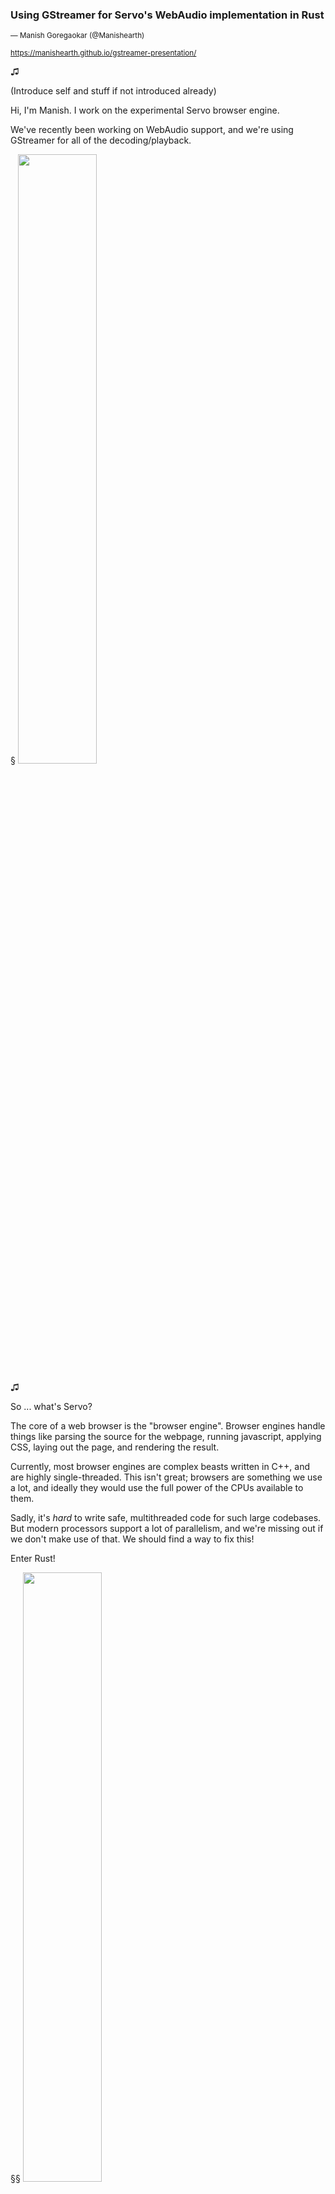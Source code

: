 <!--

(3m) Introduce Servo and Rust
(3m) Overview of webaudio API, performance requirements
(3m) servo-media abstraction boundaries:

    (1m) abstraction boundary between servo-media and DOM
    (1m) abstraction boundary between gstreamer and servo-media
    (1m) Process isolation discussion

(6m) Overview of using gstreamer-rs from servo-media

    (1m) Choice of gstreamer-rs, previous attempt with gecko-media
    (2m) file decoding
    (1m) AppSrc vs BaseSrc
    (2m) AppSrc sink design, event loop backpressure mechanism

(4-5m) servo-media design overview

    (1m) Basic primitives: Blocks, Chunks, Ticks
    (1m) Node abstraction
    (1m) Graph abstraction, petgraph
    (1m) AudioParams

(2m) Using servo-media from Rust code
(2m) Status and future plans
-->


### Using GStreamer for Servo's WebAudio implementation in Rust

<small> &mdash; Manish Goregaokar (@Manishearth)</small>


<small>https://manishearth.github.io/gstreamer-presentation/</small>

♫

(Introduce self and stuff if not introduced already)

Hi, I'm Manish. I work on the experimental Servo browser engine.

We've recently been working on WebAudio support, and we're using GStreamer for all of the decoding/playback.

§
<img src="img/servo-transparent.png" width="50%" class="blend"></img>

♫

So ... what's Servo?

The core of a web browser is the "browser engine". Browser engines handle things like parsing the source for the webpage, running javascript, applying CSS, laying out the page, and rendering the result.

Currently, most browser engines are complex beasts written in C++, and are highly single-threaded. This isn't great; browsers are something we use a lot, and ideally they would use the full power of the CPUs available to them.

Sadly, it's _hard_ to write safe, multithreaded code for such large codebases. But modern processors support a lot of parallelism, and we're missing out if we don't make use of that. We should find a way to fix this!


Enter Rust!

§§
<img src="img/rust-logo-blk.svg" width="50%" class=blend></img>


♫

Rust is a relatively new systems programming language incubated at Mozilla. Its goals are speed, safety, and fearless concurrency.

One of its main selling points is that it makes it possible to easily write safe systems code, with or without parallelism. This makes it ideal for improving the state of browser development; and this was indeed one of the reasons Mozilla incubated it in the first place!

§§
<img src="img/servo-transparent.png" width="50%" class="blend"></img>

♫ 

So Servo's an experimental browser engine written primarily in Rust, which uses parallelism wherever it can.

It's a testing ground for new ideas, and a place from where we can eventually upstream code into Firefox. We're also hoping to get it to users as part of Firefox Reality, so we need to support things common in WebVR environments -- like audio!


⏰=1m

§

### Webaudio

 - Audio playback, decoding, processing, and synthesis from Javascript
 - Supported by Firefox, Chrome, Edge, Safari, and many other browsers.
 - Modular routing based model for processing audio
 - Primarily for audio processing (use `audio` for playback)


♫ 

Webaudio is a Web API for playing, decoding, processing, and synthesizing audio from Javascript. These days it's pretty widely supported.

It uses a modular routing model for audio processing.

Typically `<audio>` elements are used for simple audio playback, and you use WebAudio for when you're looking to do some audio processing.

§

### Modular routing

<br><br>
<svg width="800pt"  viewBox="0.00 0.00 474.45 44.00" xmlns="http://www.w3.org/2000/svg" xmlns:xlink="http://www.w3.org/1999/xlink"> <g id="graph0" class="graph" transform="scale(1 1) rotate(0) translate(4 40)"> <title>G</title> <polygon fill="transparent" stroke="transparent" points="-4,4 -4,-40 470.447,-40 470.447,4 -4,4"/> <!-- OscillatorNode --> <g id="node1" class="node"> <title>OscillatorNode</title> <ellipse fill="none" stroke="#000000" cx="70.0298" cy="-18" rx="70.0596" ry="18"/> <text text-anchor="middle" x="70.0298" y="-13.8" font-family="Times,serif" font-size="14.00" fill="#000000">OscillatorNode</text> </g> <!-- GainNode --> <g id="node2" class="node"> <title>GainNode</title> <ellipse fill="none" stroke="#000000" cx="226.7814" cy="-18" rx="50.9444" ry="18"/> <text text-anchor="middle" x="226.7814" y="-13.8" font-family="Times,serif" font-size="14.00" fill="#000000">GainNode</text> </g> <!-- OscillatorNode&#45;&gt;GainNode --> <g id="edge1" class="edge"> <title>OscillatorNode&#45;&gt;GainNode</title> <path fill="none" stroke="#000000" d="M140.153,-18C148.73,-18 157.4402,-18 165.8668,-18"/> <polygon fill="#000000" stroke="#000000" points="165.9766,-21.5001 175.9766,-18 165.9766,-14.5001 165.9766,-21.5001"/> </g> <!-- DestinationNode --> <g id="node3" class="node"> <title>DestinationNode</title> <ellipse fill="none" stroke="#000000" cx="389.975" cy="-18" rx="76.4439" ry="18"/> <text text-anchor="middle" x="389.975" y="-13.8" font-family="Times,serif" font-size="14.00" fill="#000000">DestinationNode</text> </g> <!-- GainNode&#45;&gt;DestinationNode --> <g id="edge2" class="edge"> <title>GainNode&#45;&gt;DestinationNode</title> <path fill="none" stroke="#000000" d="M277.5223,-18C285.6596,-18 294.2771,-18 302.9768,-18"/> <polygon fill="#000000" stroke="#000000" points="303.2035,-21.5001 313.2035,-18 303.2034,-14.5001 303.2035,-21.5001"/> </g> </g> </svg>
<br>
<script type="text/audiosample">
let o = new OscillatorNode(cx);
let g = new GainNode(cx);
g.gain.value = 0.5;
o.connect(g);
g.connect(cx.destination);
o.start();
</script>
<br><br><br>

♫ 

Webaudio's model lets the user create various nodes and connect them up. Blocks of audio are produced by source nodes, processed by various intermediate nodes, and eventually sent to the destination node which renders them.

Here, we have a simple oscillator node (by default a sine wave at 440 Hz), connected up to a gain node with gain 0.5, which yields the processed audio to the destination node, playing it. It sounds like this.

§§

### Modular routing: Mixing

<!--
digraph G {
    rankdir="LR";
    OscillatorNode;
    GainNode;
    OscillatorNode2;
    DestinationNode;
    OscillatorNode:e->GainNode:w;
    GainNode:e->DestinationNode:w;
    OscillatorNode2:e->DestinationNode:w;
}
-->
<br>
<svg width="800pt" viewBox="0.00 0.00 522.72 98.00" xmlns="http://www.w3.org/2000/svg" xmlns:xlink="http://www.w3.org/1999/xlink"> <g id="graph0" class="graph" transform="scale(1 1) rotate(0) translate(4 94)"> <title>G</title> <polygon fill="transparent" stroke="transparent" points="-4,4 -4,-94 518.7201,-94 518.7201,4 -4,4"/> <!-- OscillatorNode --> <g id="node1" class="node"> <title>OscillatorNode</title> <ellipse fill="none" stroke="#000000" cx="70.0298" cy="-72" rx="70.0596" ry="18"/> <text text-anchor="middle" x="70.0298" y="-67.8" font-family="Times,serif" font-size="14.00" fill="#000000">OscillatorNode</text> </g> <!-- GainNode --> <g id="node2" class="node"> <title>GainNode</title> <ellipse fill="none" stroke="#000000" cx="250.9179" cy="-72" rx="50.9444" ry="18"/> <text text-anchor="middle" x="250.9179" y="-67.8" font-family="Times,serif" font-size="14.00" fill="#000000">GainNode</text> </g> <!-- OscillatorNode&#45;&gt;GainNode --> <g id="edge1" class="edge"> <title>OscillatorNode:e&#45;&gt;GainNode:w</title> <path fill="none" stroke="#000000" d="M140.0298,-72C162.9037,-72 171.0347,-72 189.7622,-72"/> <polygon fill="#000000" stroke="#000000" points="189.918,-75.5001 199.9179,-72 189.9179,-68.5001 189.918,-75.5001"/> </g> <!-- DestinationNode --> <g id="node4" class="node"> <title>DestinationNode</title> <ellipse fill="none" stroke="#000000" cx="438.2482" cy="-45" rx="76.4439" ry="18"/> <text text-anchor="middle" x="438.2482" y="-40.8" font-family="Times,serif" font-size="14.00" fill="#000000">DestinationNode</text> </g> <!-- GainNode&#45;&gt;DestinationNode --> <g id="edge2" class="edge"> <title>GainNode:e&#45;&gt;DestinationNode:w</title> <path fill="none" stroke="#000000" d="M301.9179,-72C327.3407,-72 331.7474,-51.5123 351.7519,-46.2303"/> <polygon fill="#000000" stroke="#000000" points="352.2771,-49.6922 361.7762,-45 351.4243,-42.7443 352.2771,-49.6922"/> </g> <!-- OscillatorNode2 --> <g id="node3" class="node"> <title>OscillatorNode2</title> <ellipse fill="none" stroke="#000000" cx="250.9179" cy="-18" rx="74.7168" ry="18"/> <text text-anchor="middle" x="250.9179" y="-13.8" font-family="Times,serif" font-size="14.00" fill="#000000">OscillatorNode2</text> </g> <!-- OscillatorNode2&#45;&gt;DestinationNode --> <g id="edge3" class="edge"> <title>OscillatorNode2:e&#45;&gt;DestinationNode:w</title> <path fill="none" stroke="#000000" d="M325.7762,-18C341.7137,-18 342.411,-35.1453 352.1571,-42.1105"/> <polygon fill="#000000" stroke="#000000" points="351.192,-45.4751 361.7762,-45 353.2059,-38.771 351.192,-45.4751"/> </g> </g> </svg>
<br>
<script type="text/audiosample">
let o = new OscillatorNode(cx);
let o2 = new OscillatorNode(cx);
o2.frequency.value = 100;
let g = new GainNode(cx);
g.gain.value = 0.5;
o.connect(g);
g.connect(cx.destination);
o2.connect(cx.destination);
o.start();
o2.start();
</script>
<br><br><br><br><br>

♫ 

One can connect outputs from multiple nodes to a single input of some node, which causes the audio to be mixed with unity gain to a single block of audio with a number of channels determined by the number of channels in each output as well as various configurable settings of the node receiving the audio.

In this example, we mix two signals of discordant frequencies, one of which has had its volume reduced.

§§

### Modular routing: Parameters

<!--
    digraph G {
    rankdir="LR";
    splines=ortho;
    OscillatorNode[pos="0,0!"];
    GainNode[pos="2,0!"];
    OscillatorNode2[pos="2,1!"];
    DestinationNode[pos="4,0!"];
    OscillatorNode->GainNode->DestinationNode;
    OscillatorNode2:s->GainNode:n[xlabel="gain   "];
}
-->
<br>
<svg width="800pt" viewBox="0.00 0.00 442.00 116.00" xmlns="http://www.w3.org/2000/svg" xmlns:xlink="http://www.w3.org/1999/xlink"> <g id="graph0" class="graph" transform="scale(1 1) rotate(0) translate(4 112)"> <title>G</title> <polygon fill="transparent" stroke="transparent" points="-4,4 -4,-112 438,-112 438,4 -4,4"/> <!-- OscillatorNode --> <g id="node1" class="node"> <title>OscillatorNode</title> <ellipse fill="none" stroke="#000000" cx="70" cy="-18" rx="70.0596" ry="18"/> <text text-anchor="middle" x="70" y="-13.8" font-family="Times,serif" font-size="14.00" fill="#000000">OscillatorNode</text> </g> <!-- GainNode --> <g id="node2" class="node"> <title>GainNode</title> <ellipse fill="none" stroke="#000000" cx="214" cy="-18" rx="50.9444" ry="18"/> <text text-anchor="middle" x="214" y="-13.8" font-family="Times,serif" font-size="14.00" fill="#000000">GainNode</text> </g> <!-- OscillatorNode&#45;&gt;GainNode --> <g id="edge1" class="edge"> <title>OscillatorNode&#45;&gt;GainNode</title> <path fill="none" stroke="#000000" d="M140.3126,-18C140.3126,-18 153.1677,-18 153.1677,-18"/> <polygon fill="#000000" stroke="#000000" points="153.1677,-21.5001 163.1677,-18 153.1676,-14.5001 153.1677,-21.5001"/> </g> <!-- DestinationNode --> <g id="node4" class="node"> <title>DestinationNode</title> <ellipse fill="none" stroke="#000000" cx="358" cy="-18" rx="76.4439" ry="18"/> <text text-anchor="middle" x="358" y="-13.8" font-family="Times,serif" font-size="14.00" fill="#000000">DestinationNode</text> </g> <!-- GainNode&#45;&gt;DestinationNode --> <g id="edge2" class="edge"> <title>GainNode&#45;&gt;DestinationNode</title> <path fill="none" stroke="#000000" d="M264.769,-18C264.769,-18 271.4354,-18 271.4354,-18"/> <polygon fill="#000000" stroke="#000000" points="271.4355,-21.5001 281.4354,-18 271.4354,-14.5001 271.4355,-21.5001"/> </g> <!-- OscillatorNode2 --> <g id="node3" class="node"> <title>OscillatorNode2</title> <ellipse fill="none" stroke="#000000" cx="214" cy="-90" rx="74.7168" ry="18"/> <text text-anchor="middle" x="214" y="-85.8" font-family="Times,serif" font-size="14.00" fill="#000000">OscillatorNode2</text> </g> <!-- OscillatorNode2&#45;&gt;GainNode --> <g id="edge3" class="edge"> <title>OscillatorNode2:s&#45;&gt;GainNode:n</title> <path fill="none" stroke="#000000" d="M214,-72C214,-72 214,-46 214,-46"/> <polygon fill="#000000" stroke="#000000" points="217.5001,-46 214,-36 210.5001,-46 217.5001,-46"/> <text text-anchor="middle" x="197.4821" y="-46.4" font-family="Times,serif" font-size="14.00" fill="#000000">gain &#160;&#160;</text> </g> </g> </svg>
<br>
<script type="text/audiosample">
let o = new OscillatorNode(cx);
let o2 = new OscillatorNode(cx);
o2.frequency.value = 1;
let g = new GainNode(cx);
o.connect(g);
g.connect(cx.destination);
o2.connect(g.gain);
o.start();
o2.start();
</script>
<br><br><br><br><br>

♫ 

Many nodes have "parameters" -- the frequency of an OscillatorNode, the gain value of a GainNode, the 3D position of a PannerNode, the playback rate of an AudioBufferSourceNode are all parameters. One can set a constant value to these, or assign a behavior to them (they can follow a curve, ramp to a value, etc).

Another thing one can do is connect the output of a node to a parameter itself, thus controlling its value. In this example, the gain applied to one signal itself follows a low-frequency sine wave resulting in a tone with a varying volume.


§

### Features of WebAudio

 - Generating periodic waves (sine, square, etc) including custom periodic waves <!-- .element: class="fragment" -->
 - Playing buffers of audio <!-- .element: class="fragment" -->
 - Manipulating gain, delay, channels <!-- .element: class="fragment" -->
 - 3D audio panning <!-- .element: class="fragment" -->
 - Various filters (low-pass, high-pass, band-pass, notch, etc) including custom filters <!-- .element: class="fragment" -->
 - Playing to hardware as well as rendering to a buffer <!-- .element: class="fragment" -->

♫ 


Overall, WebAudio has a pretty wide feature set.

It supports ¶

Generating periodic waves of various kinds, including custom periodic waves supplied via their fourier transform.

It also supports playing buffers of raw audio.


One can manipluate the gain of some audio, apply a delay to it, or even manipulate its its channels.

There's support for applying various filters to a stream of audio, e.g. low-pass, high-pass, band-pass, notch, etc, including custom IIR filters.

The processed output can be played realtime to hardware, but it can also be rendered to a buffer for later playback.


§

### Performance characteristics

 - Renders audio realtime at 44100Hz
 - Handles audio in "blocks" of 128 sample-frames
 - Should have very low latency
 - Should render continuously

♫ 

Webaudio typically is supposed to render realtime audio at 44,100Hz. It's possible to render audio "offline" to a buffer at different sample rates. Audio is processed in blocks of 128 sample-frames (a sample frame is effectively one thirty two bit floating point value, nominally between -1 and 1, per channel). The latency here needs to be very low -- JavaScript should be able to manipulate the audio state without there being much of a delay in seeing the effects. This is especially important for e.g. 3D panning audio.

It should also render continuously, when not rendering "offline"; there shouldn't be gaps between each block being rendered.

⏰=6m


§

### Picking a media backend



♫ 

For servo, we need a media backend to handle most of the media things. While audio processing is something we can do, we want to have more established libraries for decoding and playback of media and audio, as well as handling WebRTC.

§§

### Picking a media backend: gecko-media



<img src="img/gecko-media.png" width="50%" class="blend"></img>

♫ 

Our first attempt was the gecko-media crate.

Gecko, the browser engine behind Firefox, has its own custom media backend.

It's an attractive starting point for us -- Gecko's media backend will be feature-complete, web-compatible, and have all the performance characteristics a web browser needs for media. We extracted all the media code and got to work writing a Rust library -- a "crate" -- around it .

However, web browsers components are typically very tightly intertwined with other parts of the web browser, and Gecko's media stack is no exception. We discovered that properly extracting the media code such that it can operate independently of Gecko was a very large task, so we started looking for other options.

§§

### Picking a media backend: gstreamer-rs


<img src="img/gst-rs.png" width="50%" class="blend"></img>


♫ 

Fortunately, gstreamer exists! It's designed as a general-purpose multimedia framework, so it should satisfy our requirements! Furthermore, Sebastian Dröge has published an excellent set of Rust bindings for gstreamer and many of its plugins. These present a relatively Rust-y API for all of the features of gstreamer.

gstreamer-rs isn't feature complete, but it's actively getting there.

We tried using it as our backend and it was a very pleasant experience.

T=9m

§

### GStreamer in servo-media: Audio sink

<!--
digraph g {
    rankdir="LR";
    subgraph cluster_food {
       label="appsrc";
       OscillatorNode->GainNode->DestinationNode;
    }
    DestinationNode->audioresample->audioconvert->autoappsink;
}
-->

<br>

<svg width="1300pt" viewBox="0.00 0.00 971.45 101.00" xmlns="http://www.w3.org/2000/svg" xmlns:xlink="http://www.w3.org/1999/xlink"> <g id="graph0" class="graph" transform="scale(1 1) rotate(0) translate(4 97)"> <title>g</title> <polygon fill="transparent" stroke="transparent" points="-4,4 -4,-97 967.4479,-97 967.4479,4 -4,4"/> <g id="clust1" class="cluster"> <title>cluster_food</title> <polygon fill="none" stroke="#000000" points="8,-8 8,-85 490.447,-85 490.447,-8 8,-8"/> <text text-anchor="middle" x="249.2235" y="-68.4" font-family="Times,serif" font-size="14.00" fill="#000000">appsrc</text> </g> <!-- OscillatorNode --> <g id="node1" class="node"> <title>OscillatorNode</title> <ellipse fill="none" stroke="#000000" cx="86.0298" cy="-34" rx="70.0596" ry="18"/> <text text-anchor="middle" x="86.0298" y="-29.8" font-family="Times,serif" font-size="14.00" fill="#000000">OscillatorNode</text> </g> <!-- GainNode --> <g id="node2" class="node"> <title>GainNode</title> <ellipse fill="none" stroke="#000000" cx="242.7814" cy="-34" rx="50.9444" ry="18"/> <text text-anchor="middle" x="242.7814" y="-29.8" font-family="Times,serif" font-size="14.00" fill="#000000">GainNode</text> </g> <!-- OscillatorNode&#45;&gt;GainNode --> <g id="edge1" class="edge"> <title>OscillatorNode&#45;&gt;GainNode</title> <path fill="none" stroke="#000000" d="M156.153,-34C164.73,-34 173.4402,-34 181.8668,-34"/> <polygon fill="#000000" stroke="#000000" points="181.9766,-37.5001 191.9766,-34 181.9766,-30.5001 181.9766,-37.5001"/> </g> <!-- DestinationNode --> <g id="node3" class="node"> <title>DestinationNode</title> <ellipse fill="none" stroke="#000000" cx="405.975" cy="-34" rx="76.4439" ry="18"/> <text text-anchor="middle" x="405.975" y="-29.8" font-family="Times,serif" font-size="14.00" fill="#000000">DestinationNode</text> </g> <!-- GainNode&#45;&gt;DestinationNode --> <g id="edge2" class="edge"> <title>GainNode&#45;&gt;DestinationNode</title> <path fill="none" stroke="#000000" d="M293.5223,-34C301.6596,-34 310.2771,-34 318.9768,-34"/> <polygon fill="#000000" stroke="#000000" points="319.2035,-37.5001 329.2035,-34 319.2034,-30.5001 319.2035,-37.5001"/> </g> <!-- audioresample --> <g id="node4" class="node"> <title>audioresample</title> <ellipse fill="none" stroke="#000000" cx="585.7941" cy="-34" rx="67.1946" ry="18"/> <text text-anchor="middle" x="585.7941" y="-29.8" font-family="Times,serif" font-size="14.00" fill="#000000">audioresample</text> </g> <!-- DestinationNode&#45;&gt;audioresample --> <g id="edge3" class="edge"> <title>DestinationNode&#45;&gt;audioresample</title> <path fill="none" stroke="#000000" d="M482.4953,-34C491.0835,-34 499.8384,-34 508.437,-34"/> <polygon fill="#000000" stroke="#000000" points="508.44,-37.5001 518.44,-34 508.44,-30.5001 508.44,-37.5001"/> </g> <!-- audioconvert --> <g id="node5" class="node"> <title>audioconvert</title> <ellipse fill="none" stroke="#000000" cx="750.5909" cy="-34" rx="61.3993" ry="18"/> <text text-anchor="middle" x="750.5909" y="-29.8" font-family="Times,serif" font-size="14.00" fill="#000000">audioconvert</text> </g> <!-- audioresample&#45;&gt;audioconvert --> <g id="edge4" class="edge"> <title>audioresample&#45;&gt;audioconvert</title> <path fill="none" stroke="#000000" d="M653.2988,-34C661.7036,-34 670.3222,-34 678.7891,-34"/> <polygon fill="#000000" stroke="#000000" points="679.017,-37.5001 689.017,-34 679.017,-30.5001 679.017,-37.5001"/> </g> <!-- autoappsink --> <g id="node6" class="node"> <title>autoappsink</title> <ellipse fill="none" stroke="#000000" cx="905.7442" cy="-34" rx="57.9081" ry="18"/> <text text-anchor="middle" x="905.7442" y="-29.8" font-family="Times,serif" font-size="14.00" fill="#000000">autoappsink</text> </g> <!-- audioconvert&#45;&gt;autoappsink --> <g id="edge5" class="edge"> <title>audioconvert&#45;&gt;autoappsink</title> <path fill="none" stroke="#000000" d="M812.3574,-34C820.7083,-34 829.3145,-34 837.7664,-34"/> <polygon fill="#000000" stroke="#000000" points="837.9717,-37.5001 847.9717,-34 837.9716,-30.5001 837.9717,-37.5001"/> </g> </g> </svg>

<br><br><br>

♫ 


For WebAudio, we take the aforementioned audio processing pipeline, and put it "inside" a gstreamer appsrc. The appsrc requests blocks of audio from servo-media, and servo-media runs the audio processing graph a block at a time, pushing these blocks into the appsink.




§§



### GStreamer in servo-media: AppSrc

 - rendering via `gst_app_src_push_buffer()` (`AppSrc::push_buffer()`)
 - avoid blocking via `gst_app_src_get_current_level_bytes()`  (`AppSrc::get_current_level_bytes()`)

♫ 

The AppSrc is the core part of the audio sink, we use `push_buffer()` to provide audio to it.

We set `max_bytes` of the AppSrc to `1`, this way we can asynchronously push up to one block to the AppSrc's queue. We only push more when the queue has space. This is functionally equivalent to using a blocking AppSrc, however we wish to push data from the same thread that does the processing and handling of incoming messages, so the AppSrc is non-blocking and we manually check for a full queue. We also set up the AppSrc's `need_data` callback to re-request processing if it empties.

The `max_bytes` could potentially be increased to trade off some latency in the processing thread for eager processing, if this turns out to be an issue.


§§



### GStreamer in servo-media: AudioSink pipeline

```rust
let appsrc = gst::ElementFactory::make("appsrc", None)?;
let appsrc = appsrc.downcast::<AppSrc>().unwrap();

// ...
let need_data = move |_, _| { /* ... */ }
appsrc.set_callbacks(AppSrcCallbacks::new().need_data(need_data).build())
// ...

let resample = gst::ElementFactory::make("audioresample", None)?;
let convert = gst::ElementFactory::make("audioconvert", None)?;
let sink = gst::ElementFactory::make("autoaudiosink", None)?;

self.pipeline.add_many(&[&appsrc, &resample, &convert, &sink])?;
gst::Element::link_many(&[&appsrc, &resample, &convert, &sink])?;
```

♫ 

Here's a reduced example of how we set up the sink pipeline with gstreamer-rs. It's pretty easy to do from Rust -- we create the elements, add callbacks to the appsrc, and link them together.

§§

### GStreamer in servo-media: AppSrc pushing

```rust
// ...
let mut buffer = gst::Buffer::with_size(buf_size).unwrap();
{
    let buffer = buffer.get_mut().unwrap();
    let mut sample_offset = self.sample_offset.get();

    // ...

    buffer.set_pts(pts);
    buffer.set_duration(next_pts - pts);

    // sometimes nothing reaches the output
    if chunk.len() == 0 {
        chunk.blocks.push(Default::default());
        chunk.blocks[0].repeat(channels as u8);
    }

    debug_assert!(chunk.len() == 1);
    let mut data = chunk.blocks[0].interleave();
    let data = data.as_mut_byte_slice().expect("casting failed");

    buffer.copy_from_slice(0, data).expect("copying failed");

    sample_offset += n_samples;
    self.sample_offset.set(sample_offset);
}

self.appsrc
    .push_buffer(buffer)
    .into_result()
```


♫

This is how we push to the buffer: We create a GstBuffer of the appropriate size, and copy over interleaved data into it. We're hoping to see planar audio support in Gstreamer soon, so that this step is unnecessary.

§§


### GStreamer in servo-media: BaseSrc

 - Pull-based model
 - Pleasant, trait-based API
 - Needs much more code ☹️

♫ 

Before we used an AppSrc for audio playback, we tried a BaseSrc. It had a pull-based model so we didn't need to handle the scheduling ourselves, however it ultimately ended up being a lot more code. Sebastian mentioned that AppSrc is much better suited for our use case since we just need the ability to push buffers to the gstreamer pipeline; so we switched. The gstreamer-rs BaseSrc API, however, is quite nicely done using Rust traits.

§§

### GStreamer in servo-media: Audio decoding

<br>

<svg width="948pt" height="44pt" viewBox="0.00 0.00 948.03 44.00" xmlns="http://www.w3.org/2000/svg" xmlns:xlink="http://www.w3.org/1999/xlink"> <g id="graph0" class="graph" transform="scale(1 1) rotate(0) translate(4 40)"> <title>g</title> <polygon fill="transparent" stroke="transparent" points="-4,4 -4,-40 944.0314,-40 944.0314,4 -4,4"/> <!-- appsrc --> <g id="node1" class="node"> <title>appsrc</title> <ellipse fill="none" stroke="#000000" cx="36.2373" cy="-18" rx="36.4761" ry="18"/> <text text-anchor="middle" x="36.2373" y="-13.8" font-family="Times,serif" font-size="14.00" fill="#000000">appsrc</text> </g> <!-- decodebin --> <g id="node2" class="node"> <title>decodebin</title> <ellipse fill="none" stroke="#000000" cx="159.1972" cy="-18" rx="50.9464" ry="18"/> <text text-anchor="middle" x="159.1972" y="-13.8" font-family="Times,serif" font-size="14.00" fill="#000000">decodebin</text> </g> <!-- appsrc&#45;&gt;decodebin --> <g id="edge1" class="edge"> <title>appsrc&#45;&gt;decodebin</title> <path fill="none" stroke="#000000" d="M72.7964,-18C80.8357,-18 89.5593,-18 98.2681,-18"/> <polygon fill="#000000" stroke="#000000" points="98.4429,-21.5001 108.4429,-18 98.4429,-14.5001 98.4429,-21.5001"/> </g> <!-- audioconvert --> <g id="node3" class="node"> <title>audioconvert</title> <ellipse fill="none" stroke="#000000" cx="307.3695" cy="-18" rx="61.3993" ry="18"/> <text text-anchor="middle" x="307.3695" y="-13.8" font-family="Times,serif" font-size="14.00" fill="#000000">audioconvert</text> </g> <!-- decodebin&#45;&gt;audioconvert --> <g id="edge2" class="edge"> <title>decodebin&#45;&gt;audioconvert</title> <path fill="none" stroke="#000000" d="M210.1897,-18C218.4328,-18 227.0997,-18 235.7225,-18"/> <polygon fill="#000000" stroke="#000000" points="235.7967,-21.5001 245.7966,-18 235.7966,-14.5001 235.7967,-21.5001"/> </g> <!-- audioresample --> <g id="node4" class="node"> <title>audioresample</title> <ellipse fill="none" stroke="#000000" cx="472.1663" cy="-18" rx="67.1946" ry="18"/> <text text-anchor="middle" x="472.1663" y="-13.8" font-family="Times,serif" font-size="14.00" fill="#000000">audioresample</text> </g> <!-- audioconvert&#45;&gt;audioresample --> <g id="edge3" class="edge"> <title>audioconvert&#45;&gt;audioresample</title> <path fill="none" stroke="#000000" d="M369.2026,-18C377.4489,-18 385.9887,-18 394.4621,-18"/> <polygon fill="#000000" stroke="#000000" points="394.7406,-21.5001 404.7406,-18 394.7406,-14.5001 394.7406,-21.5001"/> </g> <!-- capsfilter --> <g id="node5" class="node"> <title>capsfilter</title> <ellipse fill="none" stroke="#000000" cx="622.4747" cy="-18" rx="46.9226" ry="18"/> <text text-anchor="middle" x="622.4747" y="-13.8" font-family="Times,serif" font-size="14.00" fill="#000000">capsfilter</text> </g> <!-- audioresample&#45;&gt;capsfilter --> <g id="edge4" class="edge"> <title>audioresample&#45;&gt;capsfilter</title> <path fill="none" stroke="#000000" d="M539.8454,-18C548.2829,-18 556.8472,-18 565.1074,-18"/> <polygon fill="#000000" stroke="#000000" points="565.3753,-21.5001 575.3752,-18 565.3752,-14.5001 565.3753,-21.5001"/> </g> <!-- deinterleave --> <g id="node6" class="node"> <title>deinterleave</title> <ellipse fill="none" stroke="#000000" cx="763.6573" cy="-18" rx="58.4435" ry="18"/> <text text-anchor="middle" x="763.6573" y="-13.8" font-family="Times,serif" font-size="14.00" fill="#000000">deinterleave</text> </g> <!-- capsfilter&#45;&gt;deinterleave --> <g id="edge5" class="edge"> <title>capsfilter&#45;&gt;deinterleave</title> <path fill="none" stroke="#000000" d="M669.4865,-18C677.7311,-18 686.4605,-18 695.1478,-18"/> <polygon fill="#000000" stroke="#000000" points="695.2952,-21.5001 705.2951,-18 695.2951,-14.5001 695.2952,-21.5001"/> </g> <!-- appsink --> <g id="node7" class="node"> <title>appsink</title> <ellipse fill="none" stroke="#000000" cx="898.955" cy="-18" rx="41.1529" ry="18"/> <text text-anchor="middle" x="898.955" y="-13.8" font-family="Times,serif" font-size="14.00" fill="#000000">appsink</text> </g> <!-- deinterleave&#45;&gt;appsink --> <g id="edge6" class="edge"> <title>deinterleave&#45;&gt;appsink</title> <path fill="none" stroke="#000000" d="M822.2139,-18C830.6501,-18 839.2785,-18 847.5612,-18"/> <polygon fill="#000000" stroke="#000000" points="847.8274,-21.5001 857.8274,-18 847.8274,-14.5001 847.8274,-21.5001"/> </g> </g> </svg>

<br><br><br>

♫ 

WebAudio supports decoding audio data. We handle this by pushing formatted audio to an `appsrc` element, which goes through a decoding pipeline, ultimately hitting an `appsink` whose callbacks we hook into to extract the decoded audio.

We currently support decoding from existing buffers, but we plan to support the gradual decoding of audio being loaded over the network, as this is required to support `MediaElementAudioSourceNode`, a source node which allows WebAudio to pull audio from HTML media elements. This will likely be done via a separate mechanism, relying on the existing support for audio playback.


§§

### GStreamer in servo-media: Video/audio playback

 - for `<audio>` and `<video>`
 - Uses gstreamer-player crate
 - Has callbacks for new frames


♫ 

So far, I've only talked about WebAudio. But we also wish to support `<audio>` and `<video>` elements, and want to use GStreamer for their implementation as well.

We use the gstreamer-player crate for media playback. We hook into sink callbacks on new sample-frames, convert them into an intermediate frame format, and pass them on to the application.




⏰=13 + 2?


§

### Servo-media design


♫ 


Servo-media has been designed to be reasonably modular, and usable outside of a browser. Furthermore, we've abstracted away the backend so that users can choose to use their own backends.

The design is heavily inspired by Gecko's Webaudio handling.

§§

### Servo-media design: Blocks

```rust
/// We render audio in blocks of size FRAMES_PER_BLOCK
///
/// A single block may contain multiple channels
#[derive(Clone, Serialize, Deserialize)]
pub struct Block {
    /// The number of channels in this block
    channels: u8,
    /// This is an optimization which means that the buffer is representing multiple channels with the
    /// same content at once. Happens when audio is upmixed or when a source like
    /// an oscillator node has multiple channel outputs
    repeat: bool,
    /// If this vector is empty, it is a shorthand for "silence"
    /// It is possible to obtain an explicitly silent buffer via .explicit_silence()
    ///
    /// This must be of length channels * FRAMES_PER_BLOCK, unless `repeat` is true,
    /// in which case it will be of length FRAMES_PER_BLOCK
    buffer: Vec<f32>,
}
```



♫ 

The basic building block of servo-media is the "Block". This is a single render quantum of audio, that is, 128 sample-frames of multichannel audio. We have some optimizations here -- silent blocks take up no memory, and blocks with the same content in each channel don't need to repeat the content. Outside code doesn't usually need to see this optimization and can request per-channel views of the data regardless of representation.


§§

### Servo-media design: Ticks

```rust
/// A tick, i.e. the time taken for a single frame
#[derive(Copy, Clone, Eq, PartialEq, Ord, PartialOrd, Debug)]
pub struct Tick(pub u64);
```


♫ 

"Tick"s are used to denote the time taken for a single sample-frame. We use a newtype to avoid confusions with other integer types, as well as confusions between measures of times in seconds. While the WebAudio APIs all deal with things in terms of seconds, we convert this to Ticks as quickly as possible.


§§

### Servo-media design: Chunks


```rust
/// A collection of blocks received as input by a node
/// or outputted by a node.
///
/// This will usually be a single block.
///
/// Some nodes have multiple inputs or outputs, which is
/// where this becomes useful. Source nodes have an input
/// of an empty chunk.
pub struct Chunk {
    pub blocks: SmallVec<[Block; 1]>,
}


impl AudioNodeEngine for FooNode {
    fn process(&mut self, mut inputs: Chunk, info: &BlockInfo) -> Chunk {
        // process inputs, yield outputs
    }
    // ...
}

```



♫ 

Individual nodes can have multiple inputs or outputs. So as not to complicate the API, nodes implement a `process()` method that processes data as `Chunk`s. The input `Chunk` will have the number of blocks equal to the number of inputs  -- this is usually 1, zero for source nodes, but can be more for some special nodes. The output `Chunk` must have a number of blocks equal to the number of outputs (this is usually 1).



§§

### Servo-media design: Nodes


```rust
/// This trait represents the common features of all audio nodes.
pub(crate) trait AudioNodeEngine: Send + AudioNodeCommon {
    fn process(&mut self, inputs: Chunk, info: &BlockInfo) -> Chunk;

    /// Messages specific to this node
    fn message_specific(&mut self, _: AudioNodeMessage, _sample_rate: f32) {}

    fn input_count(&self) -> u32 { 1 }
    fn output_count(&self) -> u32 { 1 }


    fn get_param(&mut self, _: ParamType) -> &mut Param {
        panic!("No params on node {:?}", self.node_type())
    }

    // etc
}
```


♫ 

Implementing the actual nodes requires an implementation of the `AudioNodeEngine` trait. A trait is like an interface from Java, and requires certain methods to be provided (but can also specify default methods).

Here, one must implement the processing method, and if necessary one can override the input/output count, link in AudioParams, and add support for messages this node knows how to handle.

Since all the audio processing is done on a separate thread from the DOM, interacting with the nodes is all done via messages -- nodes can be created, connected, and modified via various messages that can be sent to the thread.

§§

### Servo-media design: The graph

```rust
pub struct AudioGraph {
    graph: StableGraph<Node, Edge>,
    dest_id: NodeId,
    listener_id: NodeId,
}

pub(crate) struct Node {
    node: RefCell<Box<AudioNodeEngine>>,
}

/// An edge in the graph
///
/// This connects one or more pair of ports between two
/// nodes, each connection represented by a `Connection`.
/// WebAudio allows for multiple connections to/from the same port
/// however it does not allow for duplicate connections between pairs
/// of ports
pub(crate) struct Edge {
    connections: SmallVec<[Connection; 1]>,
}

/// A single connection between ports
struct Connection {
    /// The index of the port on the input node
    /// This is actually the /output/ of this edge
    input_idx: PortIndex<InputPort>,
    /// The index of the port on the output node
    /// This is actually the /input/ of this edge
    output_idx: PortIndex<OutputPort>,
    /// When the from node finishes processing, it will push
    /// its data into this cache for the input node to read
    cache: RefCell<Option<Block>>,
}

```

♫ 

Rust isn't very good with graph-based datastructures, however the excellent `petgraph` library is able to handle this quite well. Each node contains a node engine, and has an id which outside code can use to refer to the node. Edges between nodes list the "ports" they connect -- nodes can have multiple inputs and outputs so it's important that we identify which ones they are. The API uses zero-sized marker types, which have no runtime cost, for differentiating input and output ports to help avoid mistakes.

Our graph abstraction deals with walking the graph for processing, and provides nicer internal APIs for connecting/disconnecting nodes.



§§

### Servo-media design: Backend abstraction


```rust
pub trait AudioSink {
    type Error: Debug;
    fn init(
        &self,
        sample_rate: f32,
        render_thread_channel: Sender<AudioRenderThreadMsg>,
    ) -> Result<(), Self::Error>;
    fn has_enough_data(&self) -> bool;
    fn push_data(&self, chunk: Chunk) -> Result<(), Self::Error>;

    fn play(&self) -> Result<(), Self::Error>;
    fn stop(&self) -> Result<(), Self::Error>;
    // ...
}

pub trait AudioDecoder {
    type Error: Debug;
    fn decode(
        &self,
        data: Vec<u8>,
        callbacks: AudioDecoderCallbacks<Self::Error>,
        options: Option<AudioDecoderOptions>,
    );
}


```

♫ 

We've deliberately abstracted away the media backend so that other users can try using other backends. For example, if Firefox wishes to use our webaudio code, they can do so whilst continuing to use the bulk of their media stack.

The backend is abstracted into two traits (there's a third trait for media playback). The `AudioSink` trait deals with playing audio: we call `push_data` to provide audio to be played, and `has_enough_data` controls the backpressure, halting further processing till necessary.

The `AudioDecoder` trait lets servo-media queue up a buffer of formatted audio to be decoded. The decoding process works through a set of callbacks that gradually receive the raw audio buffer.

T=19

§

### Using servo-media

```rust
// context creation
let context = servo_media.create_audio_context(Default::default());

// create and configure nodes
let osc = context.create_node(
    AudioNodeInit::OscillatorNode(Default::default()),
    Default::default(),
);
let mut options = GainNodeOptions::default();
options.gain = 0.5;
let gain = context.create_node(AudioNodeInit::GainNode(options), Default::default());

// connect nodes
let dest = context.dest_node();
context.connect_ports(osc.output(0), gain.input(0));
context.connect_ports(gain.output(0), dest.input(0));

// start playing
context.message_node(
    osc,
    AudioNodeMessage::AudioScheduledSourceNode(AudioScheduledSourceNodeMessage::Start(0.)),
);
```

♫ 

servo-media has a Rust API that's deliberately close to the WebAudio API, but internally message-based. It's used by instantiating an audio context, which internally sets up the processing thread, as well as any backend state. Then, one can request the creation of nodes, and connect them up. There are various messages you can send nodes -- like asking them to start, or modifying their parameters.

This library is designed to be drop-in in Servo; Servo has to do a very small amount of work to use features from this library since most of it is abstracted away. It's also designed to be useful for other users -- if people want to process audio using a WebAudio-like API in Rust, this crate can do it!

§

### Status

 - Support for most of the nodes (Oscillator, Gain, BufferSource, Analyser, ChannelMerger, ChannelSplitter, BiquadFilter, Panner) <!-- .element: class="fragment" -->
 - Support for most AudioParams <!-- .element: class="fragment" -->
 - Support for AudioListeners <!-- .element: class="fragment" -->
 - Integration in Servo of all supported features <!-- .element: class="fragment" -->
 - Lots of test failures ☹️ <!-- .element: class="fragment" -->


♫ 

(~read slides)

Currently, we have support for  ¶

most of the nodes, including simple oscillators, manipulating gain, playing from buffers, analyzing via FFTs, manipulating channels, applying filters, and 3D panning. 

¶ We support most of the parameters on these nodes.

¶ We have support for audio listeners, which lets users specify the position and dynamics of the listener's head, which can then be used to 3D pan audio passed through PannerNode.

¶ Everything servo-media supports is integrated in Servo proper.

¶ We still have a lot of test failures. Many of these are due to unsupported features, but others are due to implementation bugs that we're still working on fixing.


§

### Future plans

 - Support all nodes except AudioWorklet <!-- .element: class="fragment" -->
 - Support all AudioParams <!-- .element: class="fragment" -->
 - Full graph processing algorithm <!-- .element: class="fragment" -->
 - Performance work <!-- .element: class="fragment" -->
 - Support for WebRTC <!-- .element: class="fragment" -->
 - Pass all conformance tests <!-- .element: class="fragment" -->

♫ 

We hope to  ¶ support all nodes in the spec except perhaps AudioWorklet. AudioWorklet allows users to define custom processing engines in JavaScript, and is a relatively new API. We'll likely add _some_ way for Servo to hook in and implement this on its own, however we don't plan on including a Javascript engine in servo-media itself.

¶ We also hope to support all of the AudioParams.

¶ The graph processing algorithm we currently implement is simplistic (and somewhat inefficient). Proper support for WebAudio allows for certain kinds of cycles in the node graph. We hope to add support for this soon.

¶ We've so far been focused on getting all the features in place, but haven't done much investigation of the performance, aside from simple tests. There's a lot of low hanging fruit for optimization as well.

¶ This talk is mostly focused on WebAudio, but we're hoping to support WebRTC in Servo as well using GStreamer.

¶ We should eventually pass all the conformance tests present in Web Platform Tests.


§

### You can help!

 - http://github.com/servo/media
 - https://github.com/servo/servo/blob/master/docs/HACKING_QUICKSTART.md


♫ 

We'd love for some help! Servo's relatively easy to get started with -- we have mentored issues and are always happy to help! We haven't yet opened mentored issues on servo-media just yet, but if you're looking for something to work on just ping me and I can help.


§


### Acknowledgements

Thank you:

 - Fernando Jiménez Moreno for co-authoring servo-media
 - Víctor Manuel Jáquez Leal for player support
 - Sebastian Dröge for writing gstreamer-rs
 - Sebastian Dröge and Philippe Normand for answering all our questions
 - Josh Matthews and Fernando Jiménez Moreno for reviewing this talk 

♫ 


§
### Thank you!

 - Short words: https://twitter.com/Manishearth
 - Long words: https://manishearth.github.io

T=21
